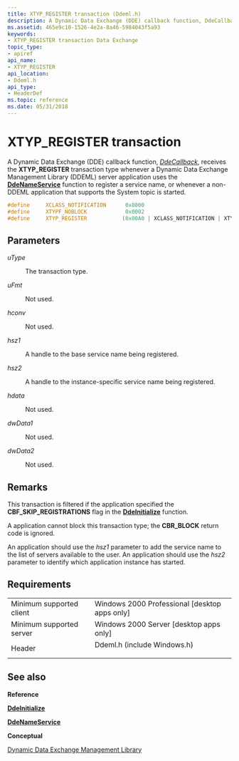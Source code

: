 ```yaml
---
title: XTYP_REGISTER transaction (Ddeml.h)
description: A Dynamic Data Exchange (DDE) callback function, DdeCallback, receives the XTYP\_REGISTER transaction type whenever a Dynamic Data Exchange Management Library (DDEML) server application uses the DdeNameService function to register a service name, or whenever a non-DDEML application that supports the System topic is started.
ms.assetid: 465e9c10-1526-4e2a-8a46-5984043f5a93
keywords:
- XTYP_REGISTER transaction Data Exchange
topic_type:
- apiref
api_name:
- XTYP_REGISTER
api_location:
- Ddeml.h
api_type:
- HeaderDef
ms.topic: reference
ms.date: 05/31/2018
---
```


# XTYP\_REGISTER transaction

A Dynamic Data Exchange (DDE) callback function, [*DdeCallback*](/windows/win32/api/ddeml/nc-ddeml-pfncallback), receives the **XTYP\_REGISTER** transaction type whenever a Dynamic Data Exchange Management Library (DDEML) server application uses the [**DdeNameService**](/windows/desktop/api/Ddeml/nf-ddeml-ddenameservice) function to register a service name, or whenever a non-DDEML application that supports the System topic is started.


```C++
#define     XCLASS_NOTIFICATION      0x8000
#define     XTYPF_NOBLOCK            0x0002
#define     XTYP_REGISTER           (0x00A0 | XCLASS_NOTIFICATION | XTYPF_NOBLOCK)
```



## Parameters

<dl> <dt>

*uType* 
</dt> <dd>

The transaction type.

</dd> <dt>

*uFmt* 
</dt> <dd>

Not used.

</dd> <dt>

*hconv* 
</dt> <dd>

Not used.

</dd> <dt>

*hsz1* 
</dt> <dd>

A handle to the base service name being registered.

</dd> <dt>

*hsz2* 
</dt> <dd>

A handle to the instance-specific service name being registered.

</dd> <dt>

*hdata* 
</dt> <dd>

Not used.

</dd> <dt>

*dwData1* 
</dt> <dd>

Not used.

</dd> <dt>

*dwData2* 
</dt> <dd>

Not used.

</dd> </dl>

## Remarks

This transaction is filtered if the application specified the **CBF\_SKIP\_REGISTRATIONS** flag in the [**DdeInitialize**](/windows/desktop/api/Ddeml/nf-ddeml-ddeinitializea) function.

A application cannot block this transaction type; the **CBR\_BLOCK** return code is ignored.

An application should use the *hsz1* parameter to add the service name to the list of servers available to the user. An application should use the *hsz2* parameter to identify which application instance has started.

## Requirements



|                                     |                                                                                                        |
|-------------------------------------|--------------------------------------------------------------------------------------------------------|
| Minimum supported client<br/> | Windows 2000 Professional \[desktop apps only\]<br/>                                             |
| Minimum supported server<br/> | Windows 2000 Server \[desktop apps only\]<br/>                                                   |
| Header<br/>                   | <dl> <dt>Ddeml.h (include Windows.h)</dt> </dl> |



## See also

<dl> <dt>

**Reference**
</dt> <dt>

[**DdeInitialize**](/windows/desktop/api/Ddeml/nf-ddeml-ddeinitializea)
</dt> <dt>

[**DdeNameService**](/windows/desktop/api/Ddeml/nf-ddeml-ddenameservice)
</dt> <dt>

**Conceptual**
</dt> <dt>

[Dynamic Data Exchange Management Library](dynamic-data-exchange-management-library.md)
</dt> </dl>

 

